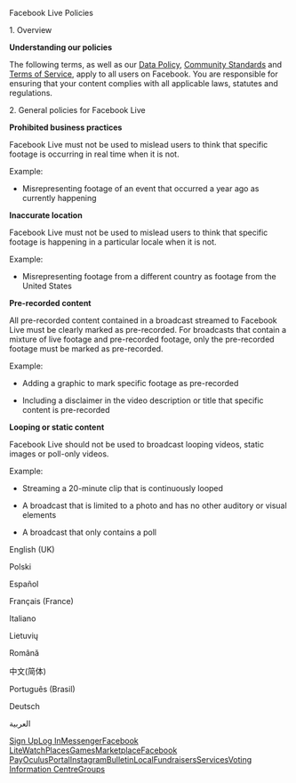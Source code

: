 Facebook Live Policies

1\. Overview

**Understanding our policies**

The following terms, as well as our [Data Policy](https://www.facebook.com/about/privacy/), [Community Standards](https://www.facebook.com/communitystandards/) and [Terms of Service](https://www.facebook.com/legal/terms), apply to all users on Facebook. You are responsible for ensuring that your content complies with all applicable laws, statutes and regulations.

2\. General policies for Facebook Live

**Prohibited business practices**

Facebook Live must not be used to mislead users to think that specific footage is occurring in real time when it is not.

Example:

*   Misrepresenting footage of an event that occurred a year ago as currently happening

**Inaccurate location**

Facebook Live must not be used to mislead users to think that specific footage is happening in a particular locale when it is not.

Example:

*   Misrepresenting footage from a different country as footage from the United States

**Pre-recorded content**

All pre-recorded content contained in a broadcast streamed to Facebook Live must be clearly marked as pre-recorded. For broadcasts that contain a mixture of live footage and pre-recorded footage, only the pre-recorded footage must be marked as pre-recorded.

Example:

*   Adding a graphic to mark specific footage as pre-recorded

*   Including a disclaimer in the video description or title that specific content is pre-recorded

**Looping or static content**

Facebook Live should not be used to broadcast looping videos, static images or poll-only videos.

Example:

*   Streaming a 20-minute clip that is continuously looped

*   A broadcast that is limited to a photo and has no other auditory or visual elements

*   A broadcast that only contains a poll

English (UK)

Polski

Español

Français (France)

Italiano

Lietuvių

Română

中文(简体)

Português (Brasil)

Deutsch

العربية

[Sign Up](https://www.facebook.com/reg/)[Log In](https://www.facebook.com/login/)[Messenger](https://l.facebook.com/l.php?u=https%3A%2F%2Fmessenger.com%2F&h=AT340CwDYaWC6WRXR_P3g5Wl4-F49hTGjmuysu59kB7_zibVs-XdFUD9DyY23HQ5wrcT2UM7FFa0oI4yLXgA8ZJiBaJO3pw9EhvGBPhJfwEOLwX2N-AkGjVoQXuhf8PLrmB5wlOm6vrTMQ5E8jpip_f82e2vJaCSrP7nJg)[Facebook Lite](https://www.facebook.com/lite/)[Watch](https://en-gb.facebook.com/watch/)[Places](https://www.facebook.com/places/)[Games](https://www.facebook.com/games/)[Marketplace](https://www.facebook.com/marketplace/)[Facebook Pay](https://pay.facebook.com/)[Oculus](https://l.facebook.com/l.php?u=https%3A%2F%2Fwww.oculus.com%2F&h=AT340CwDYaWC6WRXR_P3g5Wl4-F49hTGjmuysu59kB7_zibVs-XdFUD9DyY23HQ5wrcT2UM7FFa0oI4yLXgA8ZJiBaJO3pw9EhvGBPhJfwEOLwX2N-AkGjVoQXuhf8PLrmB5wlOm6vrTMQ5E8jpip_f82e2vJaCSrP7nJg)[Portal](https://portal.facebook.com/)[Instagram](https://l.facebook.com/l.php?u=https%3A%2F%2Fwww.instagram.com%2F&h=AT340CwDYaWC6WRXR_P3g5Wl4-F49hTGjmuysu59kB7_zibVs-XdFUD9DyY23HQ5wrcT2UM7FFa0oI4yLXgA8ZJiBaJO3pw9EhvGBPhJfwEOLwX2N-AkGjVoQXuhf8PLrmB5wlOm6vrTMQ5E8jpip_f82e2vJaCSrP7nJg)[Bulletin](https://www.bulletin.com/)[Local](https://www.facebook.com/local/lists/245019872666104/)[Fundraisers](https://www.facebook.com/fundraisers/)[Services](https://www.facebook.com/biz/directory/)[Voting Information Centre](https://www.facebook.com/votinginformationcenter/?entry_point=c2l0ZQ%3D%3D)[Groups](https://www.facebook.com/groups/explore/)